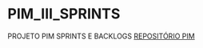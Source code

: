 # PIM_III_SPRINTS
PROJETO PIM SPRINTS E BACKLOGS
[REPOSITÓRIO PIM](https://github.com/Kostylll/PIM_TERCEIRO_SEMESTRE)
